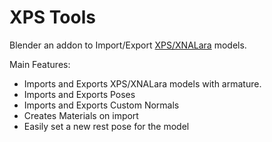 XPS Tools 
=========
Blender an addon to Import/Export [XPS/XNALara](https://core-design.com/community_xps.html) models.

Main Features:
- Imports and Exports XPS/XNALara models with armature.
- Imports and Exports Poses
- Imports and Exports Custom Normals
- Creates Materials on import
- Easily set a new rest pose for the model
